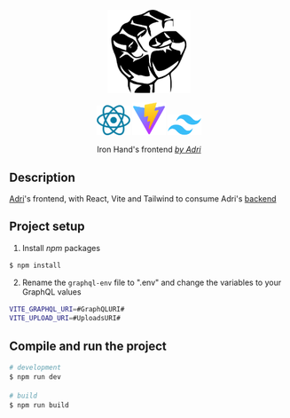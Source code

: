 <p align="center">
<a href="http://nestjs.com/" target="blank"><img src="./ironhand.svg" width="150" alt="Iron Hand Logo" /></a>
</p>
<p align="center">
  <a href="https://react.dev/" target="blank"><img src="./react.svg" width="60" alt="React Logo" /></a>
  <a href="https://vite.dev/" target="blank"><img src="./vite.svg" width="60" alt="Vite" /></a>
  <a href="https://tailwindcss.com/" target="blank"><img src="./tailwindcss.svg" width="60" alt="Tailwind Logo" /></a>
</p>
  <p align="center">Iron Hand's frontend <a href="https://adri.info" target="_blank"><i>by Adri</i></a></p>
    <p align="center">
</p>

## Description

[Adri]("https://adri.info")'s frontend, with React, Vite and Tailwind to consume Adri's [backend]("https://github.com/AdrianoLG/ironhand3-server")

## Project setup

1. Install <i>npm</i> packages

```bash
$ npm install
```

2. Rename the `graphql-env` file to ".env" and change the variables to your GraphQL values

```bash
VITE_GRAPHQL_URI=#GraphQLURI#
VITE_UPLOAD_URI=#UploadsURI#
```

## Compile and run the project

```bash
# development
$ npm run dev

# build
$ npm run build
```
